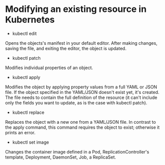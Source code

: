 # Modifying an existing resource in Kubernetes

- kubectl edit

Opens the objects's manifest in your default editor. After making changes,
saving the file, and exiting the editor, the object is updated.

- kubectl patch

Modifies individual properties of an object.

- kubectl apply

Modifies the object by applying property values from a full YAML or JSON file.
If the object specified in the YAML/JSON doesn't exist yet, it's created. The
file needs to contain the full definition of the resource (it can't include only
the fields you want to update, as is the case with kubectl patch).

- kubectl replace

Replaces the object with a new one from a YAML/JSON file. In contrast to the
apply command, this command requires the object to exist; otherwise it prints an
error.

- kubectl set image

Changes the container image defined in a Pod, ReplicationController's template,
Deployment, DaemonSet, Job, a ReplicaSet.
